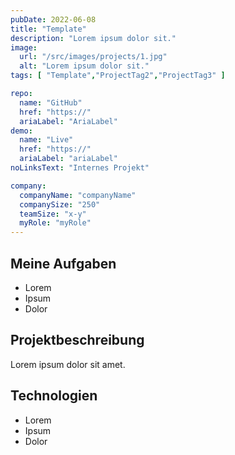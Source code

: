 ```yaml
---
pubDate: 2022-06-08
title: "Template"
description: "Lorem ipsum dolor sit."
image:
  url: "/src/images/projects/1.jpg"
  alt: "Lorem ipsum dolor sit."
tags: [ "Template","ProjectTag2","ProjectTag3" ]

repo:
  name: "GitHub"
  href: "https://"
  ariaLabel: "AriaLabel"
demo:
  name: "Live"
  href: "https://"
  ariaLabel: "ariaLabel"
noLinksText: "Internes Projekt"

company:
  companyName: "companyName"
  companySize: "250"
  teamSize: "x-y"
  myRole: "myRole"
---
```


## Meine Aufgaben
- Lorem
- Ipsum
- Dolor

## Projektbeschreibung
Lorem ipsum dolor sit amet.

## Technologien
- Lorem
- Ipsum
- Dolor
